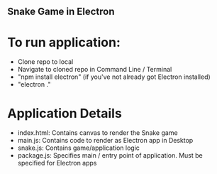 ## Snake Game in Electron

# To run application:
- Clone repo to local
- Navigate to cloned repo in Command Line / Terminal
- "npm install electron" (if you've not already got Electron installed)
- "electron ."

# Application Details
- index.html: Contains canvas to render the Snake game
- main.js: Contains code to render as Electron app in Desktop
- snake.js: Contains game/application logic
- package.js: Specifies main / entry point of application. Must be specified for Electron apps
